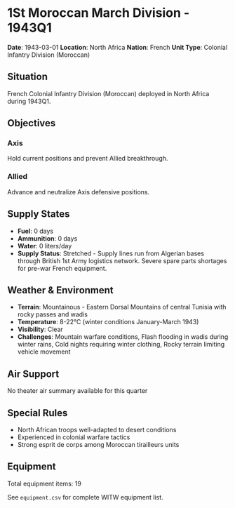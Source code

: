 # 1St Moroccan March Division - 1943Q1

**Date**: 1943-03-01
**Location**: North Africa
**Nation**: French
**Unit Type**: Colonial Infantry Division (Moroccan)

## Situation

French Colonial Infantry Division (Moroccan) deployed in North Africa during 1943Q1.

## Objectives

### Axis
Hold current positions and prevent Allied breakthrough.

### Allied
Advance and neutralize Axis defensive positions.

## Supply States

- **Fuel**: 0 days
- **Ammunition**: 0 days
- **Water**: 0 liters/day
- **Supply Status**: Stretched - Supply lines run from Algerian bases through British 1st Army logistics network. Severe spare parts shortages for pre-war French equipment.

## Weather & Environment

- **Terrain**: Mountainous - Eastern Dorsal Mountains of central Tunisia with rocky passes and wadis
- **Temperature**: 8-22°C (winter conditions January-March 1943)
- **Visibility**: Clear
- **Challenges**: Mountain warfare conditions, Flash flooding in wadis during winter rains, Cold nights requiring winter clothing, Rocky terrain limiting vehicle movement

## Air Support

No theater air summary available for this quarter

## Special Rules

- North African troops well-adapted to desert conditions
- Experienced in colonial warfare tactics
- Strong esprit de corps among Moroccan tirailleurs units

## Equipment

Total equipment items: 19

See `equipment.csv` for complete WITW equipment list.
